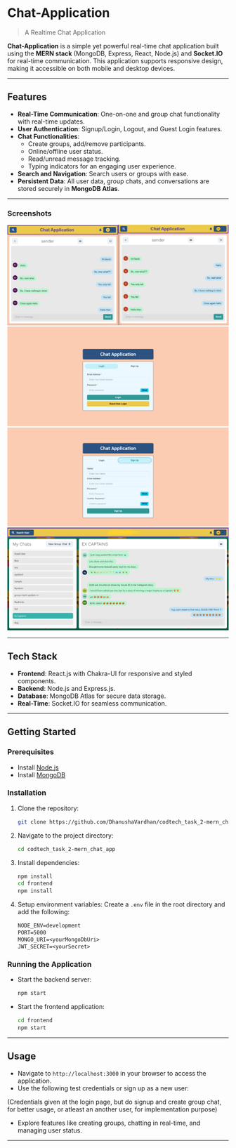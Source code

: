 # Chat-Application

> A Realtime Chat Application

**Chat-Application** is a simple yet powerful real-time chat application built using the **MERN stack** (MongoDB, Express, React, Node.js) and **Socket.IO** for real-time communication. This application supports responsive design, making it accessible on both mobile and desktop devices.

---

## Features

- **Real-Time Communication**: One-on-one and group chat functionality with real-time updates.
- **User Authentication**: Signup/Login, Logout, and Guest Login features.
- **Chat Functionalities**:
  - Create groups, add/remove participants.
  - Online/offline user status.
  - Read/unread message tracking.
  - Typing indicators for an engaging user experience.
- **Search and Navigation**: Search users or groups with ease.
- **Persistent Data**: All user data, group chats, and conversations are stored securely in **MongoDB Atlas**.

---

### Screenshots

![Chat Page](./screenshots/chat.png "Chat Page")  
![Login Page](./screenshots/login.png "Login Page")  
![Signup Page](./screenshots/signup.png "Signup Page")  
![Group Chat Page](./screenshots/group.png "Group Chat Page")  

---

## Tech Stack

- **Frontend**: React.js with Chakra-UI for responsive and styled components.
- **Backend**: Node.js and Express.js.
- **Database**: MongoDB Atlas for secure data storage.
- **Real-Time**: Socket.IO for seamless communication.

---

## Getting Started

### Prerequisites
- Install [Node.js](https://nodejs.org/)
- Install [MongoDB](https://www.mongodb.com/)

### Installation

1. Clone the repository:
   ```bash
   git clone https://github.com/DhanushaVardhan/codtech_task_2-mern_chat_app.git
   ```

2. Navigate to the project directory:
   ```bash
   cd codtech_task_2-mern_chat_app
   ```

3. Install dependencies:
   ```bash
   npm install
   cd frontend
   npm install
   ```

4. Setup environment variables:
   Create a `.env` file in the root directory and add the following:
   ```env
   NODE_ENV=development
   PORT=5000
   MONGO_URI=<yourMongoDbUri>
   JWT_SECRET=<yourSecret>
   ```

### Running the Application

- Start the backend server:
  ```bash
  npm start
  ```

- Start the frontend application:
  ```bash
  cd frontend
  npm start
  ```

---

## Usage

- Navigate to `http://localhost:3000` in your browser to access the application.
- Use the following test credentials or sign up as a new user:

(Credentials given at the login page, but do signup and create group chat, for better usage, or atleast an another user, for implementation purpose)

- Explore features like creating groups, chatting in real-time, and managing user status.

---
